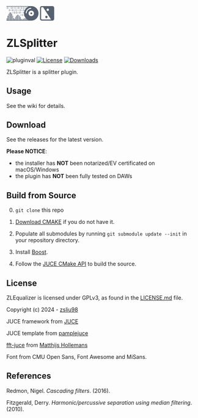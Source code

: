 <p float="left">
  <img src="docs/zlaudio.svg" width="16.6%" />
  <img src="docs/logo.svg" width="7.5%" />
</p>

# ZLSplitter
![pluginval](<https://github.com/ZL-Audio/ZLSplit/actions/workflows/cmake_full_test.yml/badge.svg?branch=main>)
[![License](https://img.shields.io/badge/License-GPL3-blue.svg)](https://opensource.org/licenses/GPL-3.0)
[![Downloads](https://img.shields.io/github/downloads/ZL-Audio/ZLSplit/total)](https://somsubhra.github.io/github-release-stats/?username=ZL-Audio&repository=ZLSplit&page=1&per_page=30)

ZLSplitter is a splitter plugin.

<!-- <img src="Docs/screenshot.png" width=94%> -->
 
## Usage

See the wiki for details.

## Download

See the releases for the latest version. 

**Please NOTICE**:
- the installer has **NOT** been notarized/EV certificated on macOS/Windows
- the plugin has **NOT** been fully tested on DAWs

## Build from Source

0. `git clone` this repo

1. [Download CMAKE](https://cmake.org/download/) if you do not have it.

2. Populate all submodules by running `git submodule update --init` in your repository directory.

3. Install [Boost](https://www.boost.org/).

4. Follow the [JUCE CMake API](https://github.com/juce-framework/JUCE/blob/master/docs/CMake%20API.md) to build the source.

## License

ZLEqualizer is licensed under GPLv3, as found in the [LICENSE.md](LICENSE.md) file.

Copyright (c) 2024 - [zsliu98](https://github.com/zsliu98)

JUCE framework from [JUCE](https://github.com/juce-framework/JUCE)

JUCE template from [pamplejuce](https://github.com/sudara/pamplejuce)

[fft-juce](https://github.com/hollance/fft-juce) from [
Matthijs Hollemans](https://github.com/hollance)

Font from CMU Open Sans, Font Awesome and MiSans.

## References

Redmon, Nigel. *Cascading filters*. (2016).

Fitzgerald, Derry. *Harmonic/percussive separation using median filtering*. (2010).